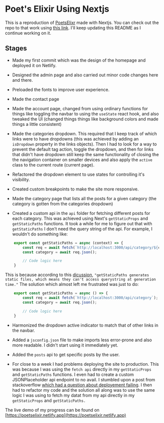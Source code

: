 # Poet's Elixir Using Nextjs

This is a reproduction of [PoetsElixr](https://detachedsoul.github.io/poetselxiir) made with Nextjs. You can check out the repo to that work using [this link](https://github.com/detachedsoul/poetselixir). I'll keep updating this README as I continue working on it.

## Stages

- Made my first commit which was the design of the homepage and deployed it on Netlify.

- Designed the admin page and also carried out minor code changes here and there.

- Preloaded the fonts to improve user experience.

- Made the contact page

- Made the account page, changed from using ordinary functions for things like toggling the navbar to using the `useState` react hook, and also tweaked the UI (changed things things like background colors and made things a little consistent)

- Made the categories dropdown. This required that I keep track of which links were to have dropdowns (this was achieved by adding an `isDropdown` property in the links objects). Then I had to look for a way to prevent the default tag action, toggle the dropdown, and then for links that didn't have dropdown still keep the same functionality of closing the the navigation container on smaller devices and also apply the `active` class to the current route (current page).

- Refactored the dropdown element to use states for controlling it's visibility.

- Created custom breakpoints to make the site more responsive.

- Made the category page that lists all the posts for a given category (the category is gotten from the categories dropdown)

- Created a custom api in the `api` folder for fetching different posts for each category. This was achieved using Next's `getStaticProps` and `getStaticPaths` functions. It took a while for me to figure out that with `getStaticPaths` I don't need the query string of the api. For example, I wouldn't do something like:

```javascript
    export const getStaticPaths = async (context) => {
        const req = await fetch(`http://localhost:3000/api/category/${context.params.category}`);
        const category = await req.json();

        // Code logic here
    }
```

This is because according to this [dicussion](https://github.com/vercel/next.js/discussions/10951), `"getStaticPaths generates static files, which means they can't access querystring at generation time."` The solution which almost left me frustrated was just to do:

```javascript
    export const getStaticPaths = async () => {
        const req = await fetch(`http://localhost:3000/api/category`);
        const category = await req.json();

        // Code logic here
    }
```

- Harmonized the dropdown active indicator to match that of other links in the navbar.

- Added a `jsconfig.json` file to make imports less error-prone and also more readable. I didn't start using it immediately yet.

- Added the `posts` api to get specific posts by the user.

- For close to a week I had problems deploying the site to production. This was because I was using the `fetch api` directly in my `getStaticProps` and `getStaticPaths` functions. I even had to create a custom JSONPlaceholder api endpoint to no avail. I stumbled upon a post from stackoverflow [which had a question about deployement failing](https://stackoverflow.com/questions/66202840/fetch-error-when-building-next-js-static-website-in-production). I then had to refactor my code and the solution all along was to use  the same logic I was using to fetch my datat from my api directly in my `getStaticProps` and `getStaticPaths.`

The live demo of my progress can be found on [https://poetselixir.netlify.app](https://poetselixir.netlify.app)
